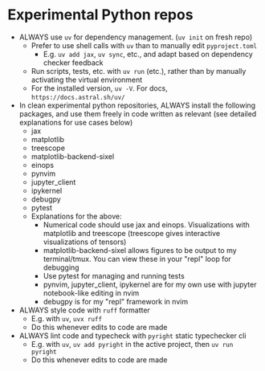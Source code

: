 # Experimental Python repos
- ALWAYS use `uv` for dependency management. (`uv init` on fresh repo)
  - Prefer to use shell calls with `uv` than to manually edit `pyproject.toml`
    - E.g. `uv add jax`, `uv sync`, etc., and adapt based on dependency checker
      feedback
  - Run scripts, tests, etc. with `uv run` (etc.), rather than by manually
    activating the virtual environment
  - For the installed version, `uv -V`. For docs, `https://docs.astral.sh/uv/`
- In clean experimental python repositories, ALWAYS install the following
  packages, and use them freely in code written as relevant (see detailed
  explanations for use cases below)
  - jax
  - matplotlib
  - treescope
  - matplotlib-backend-sixel
  - einops
  - pynvim
  - jupyter_client
  - ipykernel
  - debugpy
  - pytest
  - Explanations for the above:
    - Numerical code should use jax and einops. Visualizations with matplotlib
      and treescope (treescope gives interactive visualizations of tensors)
    - matplotlib-backend-sixel allows figures to be output to my terminal/tmux.
      You can view these in your "repl" loop for debugging
    - Use pytest for managing and running tests
    - pynvim, jupyter_client, ipykernel are for my own use with jupyter
      notebook-like editing in nvim
    - debugpy is for my "repl" framework in nvim
- ALWAYS style code with `ruff` formatter
  - E.g. with `uv`, `uvx ruff`
  - Do this whenever edits to code are made
- ALWAYS lint code and typecheck with `pyright` static typechecker cli
  - E.g. with `uv`, `uv add pyright` in the active project, then `uv run
    pyright`
  - Do this whenever edits to code are made
